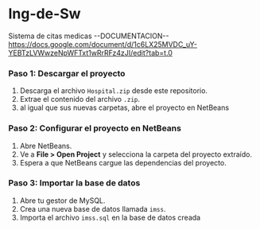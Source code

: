 # Ing-de-Sw
Sistema de citas medicas
--DOCUMENTACION--
https://docs.google.com/document/d/1c6LX25MVDC_uY-YEBTzLVWwzeNpWFTxt1wRrRFz4zJI/edit?tab=t.0

### Paso 1: Descargar el proyecto

1. Descarga el archivo `Hospital.zip` desde este repositorio.
2. Extrae el contenido del archivo `.zip`.
3. al igual que sus nuevas carpetas, abre el proyecto en NetBeans

### Paso 2: Configurar el proyecto en NetBeans

1. Abre NetBeans.
2. Ve a **File > Open Project** y selecciona la carpeta del proyecto extraído.
3. Espera a que NetBeans cargue las dependencias del proyecto.

### Paso 3: Importar la base de datos

1. Abre tu gestor de MySQL.
2. Crea una nueva base de datos llamada `imss`.
3. Importa el archivo `imss.sql` en la base de datos creada


